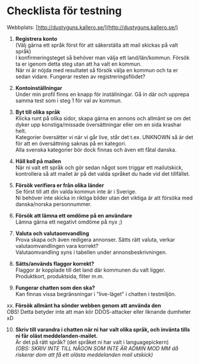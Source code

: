 # Checklista för testning

Webbplats: [http://dustyguns.kallero.se/](http://dustyguns.kallero.se/)

1. **Registrera konto**  
   (Välj gärna ett språk först för att säkerställa att mail skickas på valt språk)  
   I konfirmeringsteget så behöver man välja ett land/län/kommun. Försök ta er igenom detta steg utan att ha valt en kommun.  
   När ni är nöjda med resultatet så försök välja en kommun och ta er sedan vidare. Fungerar resten av registreringsflödet?

2. **Kontoinställningar**  
   Under min profil finns en knapp för inställningar. Gå in där och upprepa samma test som i steg 1 för val av kommun.

3. **Byt till olika språk**  
   Klicka runt på olika sidor, skapa gärna en annons och allmänt se om det dyker upp konstiga/missade översättningar eller om en sida krashar helt.  
   Kategorier översätter vi när vi går live, står det t.ex. UNKNOWN så är det för att en översättning saknas på en kategori.  
   Alla svenska kategorier bör dock finnas och även ett fåtal danska.

4. **Håll koll på mailen**  
   När ni valt ett språk och gör sedan något som triggar ett mailutskick, kontrollera så att mailet är på det valda språket du hade vid det tillfället.

5. **Försök verifiera er från olika länder**  
   Se först till att din valda kommun inte är i Sverige.  
   Ni behöver inte skicka in riktiga bilder utan det viktiga är att försöka med danska/norska personnummer.

6. **Försök att lämna ett omdöme på en användare**  
   Lämna gärna ett negativt omdöme på nyx ;)

7. **Valuta och valutaomvandling**  
   Prova skapa och även redigera annonser. Sätts rätt valuta, verkar valutaomvandlingen vara korrekt?  
   Valutaomvandling syns i tabellen under annonsbeskrivningen.

8. **Sätts/används flaggor korrekt?**  
   Flaggor är kopplade till det land där kommunen du valt ligger. Produktkort, produktsida, filter m.m.

9. **Fungerar chatten som den ska?**  
   Kan finnas vissa begränsningar i "live-läget" i chatten i testmiljön.

xx. **Försök allmänt ha sönder webben genom att använda den**  
   OBS! Detta betyder inte att man kör DDOS-attacker eller liknande dumheter xD

10. **Skriv till varandra i chatten när ni har valt olika språk, och invänta tills ni får oläst meddelanden-mailet.**  
    Är det på rätt språk? (det språket ni har valt i languagepickern)  
    *(OBS: SKRIV INTE TILL NÅGON SOM INTE ÄR ADMIN MOD MM då riskerar dom att få ett olästa meddelanden mail utskick)*
